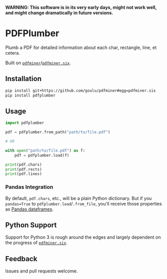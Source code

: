 __WARNING: This software is in its very early days, might not work well, and might change dramatically in future versions.__

# PDFPlumber

Plumb a PDF for detailed information about each char, rectangle, line, et cetera.

Built on [`pdfminer`](https://github.com/euske/pdfminer)/[`pdfminer.six`](https://github.com/goulu/pdfminer).

## Installation

```sh
pip install git+https://github.com/goulu/pdfminer#egg=pdfminer.six
pip install pdfplumber
```

## Usage

```python
import pdfplumber

pdf = pdfplumber.from_path("path/to/file.pdf")

# OR

with open("path/to/file.pdf") as f:
    pdf = pdfplumber.load(f)

print(pdf.chars)
print(pdf.rects)
print(pdf.lines)
```

### Pandas Integration

By default, `pdf.chars`, etc., will be a plain Python dictionary. But if you `pandas=True` to `pdfplumber.load`/`.from_file`, you'll receive those properties as [Pandas dataframes](http://pandas.pydata.org/pandas-docs/stable/dsintro.html#dataframe). 

## Python Support

Support for Python 3 is rough around the edges and largely dependent on the progress of [`pdfminer.six`](https://github.com/goulu/pdfminer).

## Feedback

Issues and pull requests welcome.
